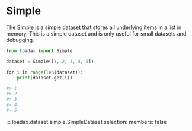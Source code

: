 # Simple

The Simple is a simple dataset that stores all underlying items in a list in memory. This is a simple
dataset and is only useful for small datasets and debugging.

```python title="Creating an in-memory dataset"
from loadax import Simple

dataset = Simple([1, 2, 3, 4, 5])

for i in range(len(dataset)):
    print(dataset.get(i))

#> 1
#> 2
#> 3
#> 4
#> 5
```

::: loadax.dataset.simple.SimpleDataset
    selection:
      members: false

